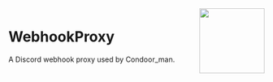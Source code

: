 <img src="/public/img/logo.svg" width="128" align="right">

# WebhookProxy
A Discord webhook proxy used by Condoor_man.
